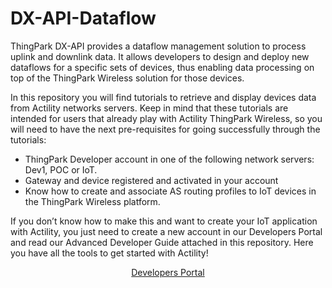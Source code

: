 # DX-API-Dataflow

ThingPark DX-API provides a dataflow management solution to process uplink and downlink data. It allows developers to design and deploy new dataflows for a specific sets of devices, thus enabling data processing on top of the ThingPark Wireless solution for those devices.

In this repository you will find tutorials to retrieve and display devices data from Actility networks servers. 
Keep in mind that these tutorials are intended for users that already play with Actility ThingPark Wireless, so you will need to have the next pre-requisites for going successfully through the tutorials:
-	ThingPark Developer account in one of the following network servers: Dev1, POC or IoT.
-	Gateway and device registered and activated in your account
-	Know how to create and associate AS routing profiles to IoT devices in the ThingPark Wireless platform.

If you don’t know how to make this and want to create your IoT application with Actility, you just need to create a new account in our Developers Portal and read our Advanced Developer Guide attached in this repository. Here you have all the tools to get started with Actility!

<p align="center">
  <a href="https://partners.thingpark.com/en">Developers Portal</a>
</p>
